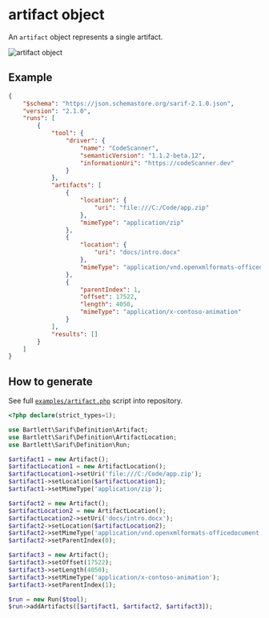 <!-- markdownlint-disable MD013 -->
# artifact object

An `artifact` object represents a single artifact.

![artifact object](../assets/images/reference-artifact.graphviz.svg)

## Example

```json
{
    "$schema": "https://json.schemastore.org/sarif-2.1.0.json",
    "version": "2.1.0",
    "runs": [
        {
            "tool": {
                "driver": {
                    "name": "CodeScanner",
                    "semanticVersion": "1.1.2-beta.12",
                    "informationUri": "https://codeScanner.dev"
                }
            },
            "artifacts": [
                {
                    "location": {
                        "uri": "file:///C:/Code/app.zip"
                    },
                    "mimeType": "application/zip"
                },
                {
                    "location": {
                        "uri": "docs/intro.docx"
                    },
                    "mimeType": "application/vnd.openxmlformats-officedocument.wordprocessingml.document"
                },
                {
                    "parentIndex": 1,
                    "offset": 17522,
                    "length": 4050,
                    "mimeType": "application/x-contoso-animation"
                }
            ],
            "results": []
        }
    ]
}
```

## How to generate

See full [`examples/artifact.php`][example-script] script into repository.

[example-script]: https://github.com/llaville/sarif-php-sdk/blob/master/examples/artifact.php

```php
<?php declare(strict_types=1);

use Bartlett\Sarif\Definition\Artifact;
use Bartlett\Sarif\Definition\ArtifactLocation;
use Bartlett\Sarif\Definition\Run;

$artifact1 = new Artifact();
$artifactLocation1 = new ArtifactLocation();
$artifactLocation1->setUri('file:///C:/Code/app.zip');
$artifact1->setLocation($artifactLocation1);
$artifact1->setMimeType('application/zip');

$artifact2 = new Artifact();
$artifactLocation2 = new ArtifactLocation();
$artifactLocation2->setUri('docs/intro.docx');
$artifact2->setLocation($artifactLocation2);
$artifact2->setMimeType('application/vnd.openxmlformats-officedocument.wordprocessingml.document');
$artifact2->setParentIndex(0);

$artifact3 = new Artifact();
$artifact3->setOffset(17522);
$artifact3->setLength(4050);
$artifact3->setMimeType('application/x-contoso-animation');
$artifact3->setParentIndex(1);

$run = new Run($tool);
$run->addArtifacts([$artifact1, $artifact2, $artifact3]);

```
